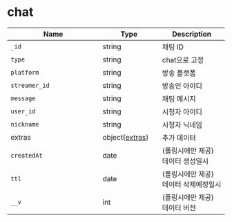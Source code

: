 # chat

<table><thead><tr><th width="197">Name</th><th width="122">Type</th><th>Description</th></tr></thead><tbody><tr><td><code>_id</code></td><td>string</td><td>채팅 ID</td></tr><tr><td><code>type</code></td><td>string</td><td>chat으로 고정</td></tr><tr><td><code>platform</code></td><td>string</td><td>방송 플랫폼</td></tr><tr><td><code>streamer_id</code></td><td>string</td><td>방송인 아이디</td></tr><tr><td><code>message</code></td><td>string</td><td>채팅 메시지</td></tr><tr><td><code>user_id</code></td><td>string</td><td>시청자 아이디</td></tr><tr><td><code>nickname</code></td><td>string</td><td>시청자 닉네임</td></tr><tr><td>extras</td><td>object{<a href="extras.md">extras</a>}</td><td>추가 데이터</td></tr><tr><td><code>createdAt</code></td><td>date</td><td>(폴링시에만 제공) 데이터 생성일시</td></tr><tr><td><code>ttl</code></td><td>date</td><td>(폴링시에만 제공) 데이터 삭제예정일시</td></tr><tr><td><code>__v</code></td><td>int</td><td>(폴링시에만 제공) 데이터 버전</td></tr></tbody></table>

